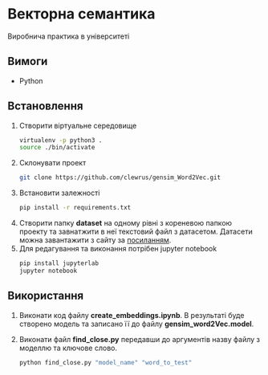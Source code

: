 # Векторна семантика
Виробнича практика в університеті

## Вимоги
+ Python

## Встановлення
1. Створити віртуальне середовище
    ```sh
    virtualenv -p python3 .
    source ./bin/activate
    ```
2. Склонувати проект
    ```sh
    git clone https://github.com/clewrus/gensim_Word2Vec.git
    ```
3. Вcтановити залежності
    ```sh
    pip install -r requirements.txt
    ```
4. Створити папку **dataset** на одному рівні з кореневою папкою проекту та завнатжити в неї текстовий файл з датасетом. Датаcети можна завантажити з сайту за [посиланням](https://lang.org.ua/uk/corpora/).
5. Для редагування та виконання потрібен jupyter notebook
    ```sh
    pip install jupyterlab
    jupyter notebook
    ```


## Використання
1. Виконати код файлу **create_embeddings.ipynb**. В результаті буде створено модель та записано її до файлу **gensim_word2Vec.model**.

2. Виконати файл **find_close.py** передавши до аргументів назву файлу з моделлю та ключове слово.
    ```sh
    python find_close.py "model_name" "word_to_test"
    ```
